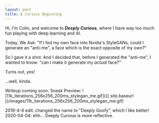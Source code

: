 ```yaml
---
layout: post
title: A Curious Beginning
---
```


Hi, I'm Colin, and welcome to **_Deeply Curious_**, where I have way too much fun playing with deep learning and AI. 

Today, We Ask: "If I fed my own face into Nvidia's StyleGANs, could I generate an "anti-me", a face which is the exact opposite of my own?"

So I gave it a shot. And I decided that, before I generated the "anti-me", I wanted to know: "can I make it generate my _actual_ face?" 

Turns out, yes! 

...well, kinda.

Writeup coming soon. Sneak Preview: ![11k_iterations_256x256_200ms_stylegan_me.gif]({{ site.baseurl }}/images/11k_iterations_256x256_200ms_stylegan_me.gif)

2019-4-6 edit: changed the name to "Deeply Goofy", which I like better!
2020-04-04: ehh... Deeply Curious is more reflective.